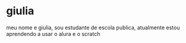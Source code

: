 # giulia 
meu nome e giulia, sou estudante de escola publica, atualmente estou aprendendo a usar o alura e o scratch 
